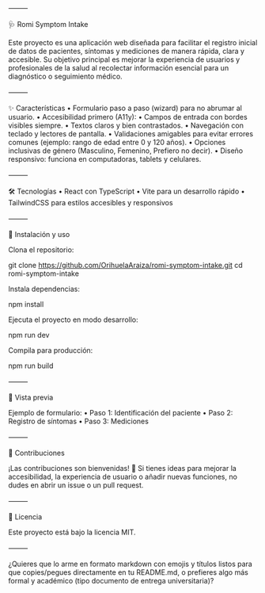 ⸻

🩺 Romi Symptom Intake

Este proyecto es una aplicación web diseñada para facilitar el registro inicial de datos de pacientes, síntomas y mediciones de manera rápida, clara y accesible.
Su objetivo principal es mejorar la experiencia de usuarios y profesionales de la salud al recolectar información esencial para un diagnóstico o seguimiento médico.

⸻

✨ Características
• Formulario paso a paso (wizard) para no abrumar al usuario.
• Accesibilidad primero (A11y):
• Campos de entrada con bordes visibles siempre.
• Textos claros y bien contrastados.
• Navegación con teclado y lectores de pantalla.
• Validaciones amigables para evitar errores comunes (ejemplo: rango de edad entre 0 y 120 años).
• Opciones inclusivas de género (Masculino, Femenino, Prefiero no decir).
• Diseño responsivo: funciona en computadoras, tablets y celulares.

⸻

🛠️ Tecnologías
• React con TypeScript
• Vite para un desarrollo rápido
• TailwindCSS para estilos accesibles y responsivos

⸻

🚀 Instalación y uso

Clona el repositorio:

git clone https://github.com/OrihuelaAraiza/romi-symptom-intake.git
cd romi-symptom-intake

Instala dependencias:

npm install

Ejecuta el proyecto en modo desarrollo:

npm run dev

Compila para producción:

npm run build

⸻

📸 Vista previa

Ejemplo de formulario:
• Paso 1: Identificación del paciente
• Paso 2: Registro de síntomas
• Paso 3: Mediciones

⸻

🤝 Contribuciones

¡Las contribuciones son bienvenidas! 🎉
Si tienes ideas para mejorar la accesibilidad, la experiencia de usuario o añadir nuevas funciones, no dudes en abrir un issue o un pull request.

⸻

📜 Licencia

Este proyecto está bajo la licencia MIT.

⸻

¿Quieres que lo arme en formato markdown con emojis y títulos listos para que copies/pegues directamente en tu README.md, o prefieres algo más formal y académico (tipo documento de entrega universitaria)?
